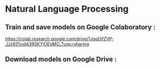 # Natural Language Processing

## Train and save models on Google Colaboratory :
https://colab.research.google.com/drive/1JqqDifZVP-_Uz931vutA3RSKYjOEgMO_?usp=sharing

## Download models on Google Drive :
